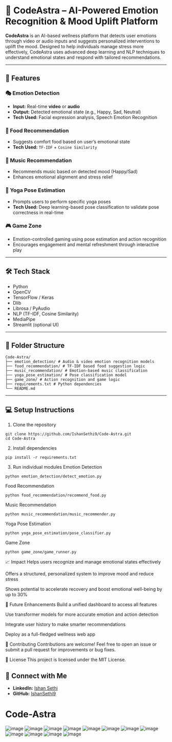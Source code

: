 # 🎯 CodeAstra – AI-Powered Emotion Recognition & Mood Uplift Platform

**CodeAstra** is an AI-based wellness platform that detects user emotions through video or audio inputs and suggests personalized interventions to uplift the mood. Designed to help individuals manage stress more effectively, CodeAstra uses advanced deep learning and NLP techniques to understand emotional states and respond with tailored recommendations.

---

## 🚀 Features

### 🎭 Emotion Detection
- **Input:** Real-time **video** or **audio**
- **Output:** Detected emotional state (e.g., Happy, Sad, Neutral)
- **Tech Used:** Facial expression analysis, Speech Emotion Recognition

### 🍱 Food Recommendation
- Suggests comfort food based on user’s emotional state
- **Tech Used:** `TF-IDF` + `Cosine Similarity`

### 🎵 Music Recommendation
- Recommends music based on detected mood (Happy/Sad)
- Enhances emotional alignment and stress relief

### 🧘 Yoga Pose Estimation
- Prompts users to perform specific yoga poses
- **Tech Used:** Deep learning-based pose classification to validate pose correctness in real-time

### 🎮 Game Zone
- Emotion-controlled gaming using pose estimation and action recognition
- Encourages engagement and mental refreshment through interactive play

---

## 🛠️ Tech Stack

- Python  
- OpenCV  
- TensorFlow / Keras  
- Dlib  
- Librosa / PyAudio  
- NLP (TF-IDF, Cosine Similarity)  
- MediaPipe  
- Streamlit (optional UI)

---

## 📁 Folder Structure
```
Code-Astra/
├── emotion_detection/ # Audio & video emotion recognition models
├── food_recommendation/ # TF-IDF based food suggestion logic
├── music_recommendation/ # Emotion-based music classification
├── yoga_pose_estimation/ # Pose classification model
├── game_zone/ # Action recognition and game logic
├── requirements.txt # Python dependencies
└── README.md
```

---

## 💻 Setup Instructions

1. Clone the repository
```
git clone https://github.com/IshanSethi9/Code-Astra.git
cd Code-Astra
```
2. Install dependencies
```
pip install -r requirements.txt 
```
3. Run individual modules
Emotion Detection
```
python emotion_detection/detect_emotion.py
```
Food Recommendation
```
python food_recommendation/recommend_food.py
```
Music Recommendation
```
python music_recommendation/music_recommender.py
```
Yoga Pose Estimation
```
python yoga_pose_estimation/pose_classifier.py
```
Game Zone
```
python game_zone/game_runner.py
```

📈 Impact
Helps users recognize and manage emotional states effectively

Offers a structured, personalized system to improve mood and reduce stress

Shows potential to accelerate recovery and boost emotional well-being by up to 30%

🎯 Future Enhancements
Build a unified dashboard to access all features

Use transformer models for more accurate emotion and action detection

Integrate user history to make smarter recommendations

Deploy as a full-fledged wellness web app

🤝 Contributing
Contributions are welcome! Feel free to open an issue or submit a pull request for improvements or bug fixes.

📄 License
This project is licensed under the MIT License.

## 🔗 Connect with Me

- **LinkedIn:** [Ishan Sethi](https://www.linkedin.com/in/ishansethi09/)
- **GitHub:** [IshanSethi9](https://github.com/IshanSethi9)

# Code-Astra
![image](https://user-images.githubusercontent.com/52794886/196086877-cc6d1ebb-7ec3-4d04-96ca-5a60447debef.png)
![image](https://user-images.githubusercontent.com/52794886/196086894-a4c24c69-f491-43f3-9bae-03e3048ccb66.png)
![image](https://user-images.githubusercontent.com/52794886/196086918-8ac16091-42ef-4b28-861b-561e3c5a2457.png)
![image](https://user-images.githubusercontent.com/52794886/196086933-4d20a1fd-a4ed-403a-9714-695bcb983e88.png)
![image](https://user-images.githubusercontent.com/52794886/196086942-36626051-cdea-4e6e-9088-c38f5e6ae64b.png)
![image](https://user-images.githubusercontent.com/52794886/196086954-68328754-ff05-41d3-b490-d1e32f676a6e.png)
![image](https://user-images.githubusercontent.com/52794886/196086968-04ed2a97-8147-467d-a4b5-96f17464f2d4.png)
![image](https://user-images.githubusercontent.com/52794886/196086982-1aba92b6-d286-4267-8c9d-2d920a08c48c.png)
![image](https://user-images.githubusercontent.com/52794886/196087017-ecf2b842-307b-42eb-b6f7-fe7644b07b58.png)
![image](https://user-images.githubusercontent.com/52794886/196087047-a128f2fd-d406-4455-a9e0-c8b84d45bd00.png)
![image](https://user-images.githubusercontent.com/52794886/196087065-125fc9aa-6ec2-4648-b3f1-6d4f9e9019d8.png)
![image](https://user-images.githubusercontent.com/52794886/196087079-e267c2cb-050a-43f9-9ec4-2bdd7758636b.png)
